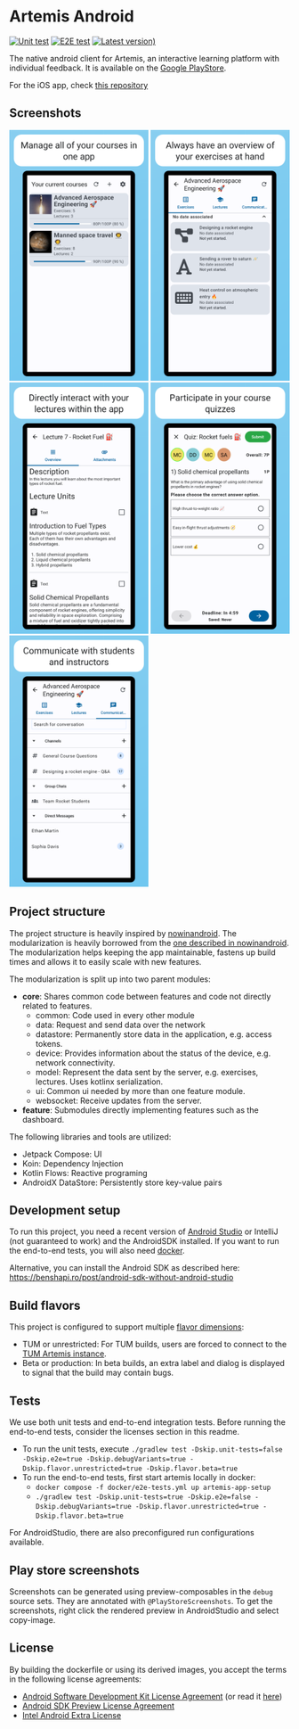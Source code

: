 # Artemis Android
[![Unit test](https://github.com/ls1intum/artemis-android/actions/workflows/unit-test.yml/badge.svg)](https://github.com/ls1intum/artemis-android/actions/workflows/unit-test.yml)
[![E2E test](https://github.com/ls1intum/artemis-android/actions/workflows/e2e-test.yml/badge.svg)](https://github.com/ls1intum/artemis-android/actions/workflows/e2e-test.yml)
[![Latest version)](https://img.shields.io/github/v/tag/ls1intum/artemis-android?label=%20Latest%20version&sort=semver)](https://github.com/ls1intum/artemis-android/releases/latest)

The native android client for Artemis, an interactive learning platform with individual feedback. 
It is available on the [Google PlayStore](https://play.google.com/store/apps/details?id=de.tum.cit.aet.artemis).

For the iOS app, check [this repository](https://github.com/ls1intum/artemis-ios)

## Screenshots
<p float="left">
  <img src="playStoreScreenshots/smartphone/dashboard.png" width="250"/>
  <img src="playStoreScreenshots/smartphone/exerciseList.png" width="250"/>
  <img src="playStoreScreenshots/smartphone/lecture.png" width="250"/>
  <img src="playStoreScreenshots/smartphone/quiz.png" width="250"/>
  <img src="playStoreScreenshots/smartphone/conversationOverview.png" width="250"/>
</p>

## Project structure
The project structure is heavily inspired by [nowinandroid](https://github.com/android/nowinandroid). 
The modularization is heavily borrowed from the [one described in nowinandroid](https://github.com/android/nowinandroid/blob/main/docs/ModularizationLearningJourney.md).
The modularization helps keeping the app maintainable, fastens up build times and allows it to easily scale with new features.

The modularization is split up into two parent modules:
- **core**: Shares common code between features and code not directly related to features.
  - common: Code used in every other module
  - data: Request and send data over the network
  - datastore: Permanently store data in the application, e.g. access tokens.
  - device: Provides information about the status of the device, e.g. network connectivity.
  - model: Represent the data sent by the server, e.g. exercises, lectures. Uses kotlinx serialization.
  - ui: Common ui needed by more than one feature module.
  - websocket: Receive updates from the server.
- **feature**: Submodules directly implementing features such as the dashboard.


The following libraries and tools are utilized:
- Jetpack Compose: UI
- Koin: Dependency Injection
- Kotlin Flows: Reactive programing
- AndroidX DataStore: Persistently store key-value pairs

## Development setup
To run this project, you need a recent version of [Android Studio](https://developer.android.com/studio) or IntelliJ (not guaranteed to work) and the AndroidSDK installed.
If you want to run the end-to-end tests, you will also need [docker](https://www.docker.com/). 

Alternative, you can install the Android SDK as described here: https://benshapi.ro/post/android-sdk-without-android-studio

## Build flavors
This project is configured to support multiple [flavor dimensions](https://developer.android.com/build/build-variants):
- TUM or unrestricted: For TUM builds, users are forced to connect to the [TUM Artemis instance](https://artemis.cit.tum.de).
- Beta or production: In beta builds, an extra label and dialog is displayed to signal that the build may contain bugs. 

## Tests
We use both unit tests and end-to-end integration tests. Before running the end-to-end tests, consider the licenses section in this readme.
- To run the unit tests, execute `./gradlew test -Dskip.unit-tests=false -Dskip.e2e=true -Dskip.debugVariants=true -Dskip.flavor.unrestricted=true -Dskip.flavor.beta=true`
- To run the end-to-end tests, first start artemis locally in docker: 
  - `docker compose -f docker/e2e-tests.yml up artemis-app-setup`
  - `./gradlew test -Dskip.unit-tests=true -Dskip.e2e=false -Dskip.debugVariants=true -Dskip.flavor.unrestricted=true -Dskip.flavor.beta=true`


For AndroidStudio, there are also preconfigured run configurations available. 

## Play store screenshots
Screenshots can be generated using preview-composables in the `debug` source sets. They are annotated with `@PlayStoreScreenshots`. To get the screenshots, right click the rendered preview
in AndroidStudio and select copy-image.

## License
By building the dockerfile or using its derived images, you accept the terms in the following license agreements:
* [Android Software Development Kit License Agreement](https://raw.githubusercontent.com/thyrlian/AndroidSDK/master/EULA/AndroidSoftwareDevelopmentKitLicenseAgreement-20190116) (or read it [here](https://developer.android.com/studio/terms.html))
* [Android SDK Preview License Agreement](https://raw.githubusercontent.com/thyrlian/AndroidSDK/master/EULA/AndroidSDKPreviewLicenseAgreement)
* [Intel Android Extra License](https://raw.githubusercontent.com/thyrlian/AndroidSDK/master/EULA/IntelAndroidExtraLicense)
